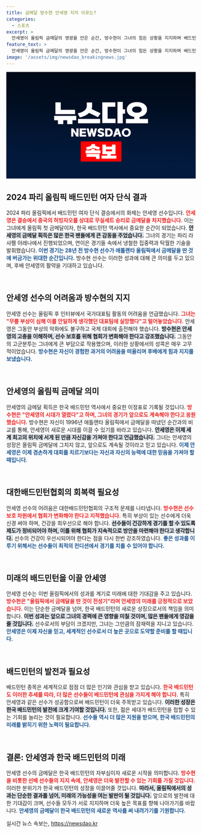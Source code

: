 ```yaml
---
title: 금메달 방수현 안세영 지지 이유는?
categories:
  - 스포츠
excerpt: >
  안세영이 올림픽 금메달의 영광을 안은 순간, 방수현이 그녀의 힘든 상황을 지지하며 배드민턴 협회의 변화를 촉구했다. 이젠 안세영의 시대라고 말한 방수현의 격려가 주목받고 있다!
feature_text: >
  안세영이 올림픽 금메달의 영광을 안은 순간, 방수현이 그녀의 힘든 상황을 지지하며 배드민턴 협회의 변화를 촉구했다. 이젠 안세영의 시대라고 말한 방수현의 격려가 주목받고 있다!
image: '/assets/img/newsdao_breakingnews.jpg'
---
```


<p><img src="/assets/img/newsdao_breakingnews.jpg" alt="ontimetimes 속보" /></p>

<h2 data-ke-size="size26">2024 파리 올림픽 배드민턴 여자 단식 결과</h2>

<p data-ke-size="size16">2024 파리 올림픽에서 배드민턴 여자 단식 결승에서의 화제는 안세영 선수입니다. <b><span style="color: #ee2323;">안세영은 결승에서 중국의 허빙자오를 상대로 무실세트 승리로 금메달을 차지했습니다.</span></b> 이는 그녀에게 올림픽 첫 금메달이자, 한국 배드민턴 역사에서 중요한 순간이 되었습니다. <b><span style="background-color: #21538527;">안세영의 금메달 획득은 많은 한국 팬들에게 큰 감동을 주었습니다.</span></b> 그녀의 경기는 파리 라 샤펠 아레나에서 진행되었으며, 연이은 경기들 속에서 냉철한 집중력과 탁월한 기술을 발휘했습니다. <b><span style="color: #1a5490;">이번 경기는 28년 전 방수현 선수가 애틀랜타 올림픽에서 금메달을 딴 것에 버금가는 위대한 순간입니다.</span></b> 방수현 선수는 이러한 성과에 대해 큰 의미를 두고 있으며, 후배 안세영의 활약을 기대하고 있습니다.</p>

<p data-ke-size="size16">&nbsp;</p>

<h2 data-ke-size="size26">안세영 선수의 어려움과 방수현의 지지</h2>

<p data-ke-size="size16">안세영 선수는 올림픽 후 인터뷰에서 국가대표팀 활동의 어려움을 언급했습니다. <b><span style="color: #ee2323;">그녀는 "무릎 부상이 심해 이를 안일하게 생각했던 대표팀에 실망했다"고 털어놓았습니다.</span></b> 안세영은 그동안 부상의 악화에도 불구하고 국제 대회에 출전해야 했습니다. <b><span style="background-color: #21538527;">방수현은 안세영의 고충을 이해하며, 선수 보호를 위해 협회가 변화해야 한다고 강조했습니다.</span></b> 그동안의 고군분투는 그녀에게 큰 부담으로 작용했으며, 이러한 상황에서의 성콕은 매우 고무적이었습니다. <b><span style="color: #1a5490;">방수현은 자신이 경험한 과거의 어려움을 떠올리며 후배에게 힘과 지지를 보냈습니다.</span></b></p>

<p data-ke-size="size16">&nbsp;</p>

<h2 data-ke-size="size26">안세영의 올림픽 금메달 의미</h2>

<p data-ke-size="size16">안세영의 금메달 획득은 한국 배드민턴 역사에서 중요한 이정표로 기록될 것입니다. <b><span style="color: #ee2323;">방수현은 "안세영의 시대가 열렸다"고 하며, 그녀의 경기가 앞으로도 계속해야 한다고 응원했습니다.</span></b> 방수현은 자신이 1996년 애틀랜타 올림픽에서 금메달을 따냈던 순간과의 비교를 통해, 안세영이 새로운 시대를 이끌 수 있기를 바라고 있습니다. <b><span style="background-color: #21538527;">안세영은 이제 세계 최고의 위치에 서게 된 만큼 자신감을 가져야 한다고 언급했습니다.</span></b> 그녀는 안세영의 성장은 올림픽 금메달에 그치지 않고, 앞으로도 계속될 것이라고 믿고 있습니다. <b><span style="color: #1a5490;">이제 안세영은 이제 겸손하게 대회를 치르기보다는 자신과 자신의 능력에 대한 믿음을 가져야 할 때입니다.</span></b></p>

<p data-ke-size="size16">&nbsp;</p>

<h2 data-ke-size="size26">대한배드민턴협회의 회복력 필요성</h2>

<p data-ke-size="size16">안세영 선수의 어려움은 대한배드민턴협회의 구조적 문제를 나타냅니다. <b><span style="color: #ee2323;">방수현은 선수 보호 차원에서 협회가 변화해야 한다고 지적했습니다.</span></b> 특히 부상이 있는 선수에게 더욱 신경 써야 하며, 건강을 최우선으로 해야 합니다. <b><span style="background-color: #21538527;">선수들이 건강하게 경기를 할 수 있도록 제도가 정비되어야 하며, 이를 위해 협회가 지속적으로 방안을 마련해야 한다고 생각합니다.</span></b> 선수의 건강이 우선시되어야 한다는 점을 다시 한번 강조하였습니다. <b><span style="color: #1a5490;">좋은 성과를 이루기 위해서는 선수들이 최적의 컨디션에서 경기를 치를 수 있어야 합니다.</span></b></p>

<p data-ke-size="size16">&nbsp;</p>

<h2 data-ke-size="size26">미래의 배드민턴을 이끌 안세영</h2>

<p data-ke-size="size16">안세영 선수는 이번 올림픽에서의 성과를 계기로 미래에 대한 기대감을 주고 있습니다. <b><span style="color: #ee2323;">방수현은 "올림픽에서 금메달을 딴 것이 전성기"라며 안세영의 미래를 긍정적으로 보았습니다.</span></b> 이는 단순한 금메달을 넘어, 한국 배드민턴의 새로운 상징으로서의 책임을 의미합니다. <b><span style="background-color: #21538527;">이번 성과는 앞으로 그녀의 경력에 큰 영향을 미칠 것이며, 많은 팬들에게 영감을 줄 것입니다.</span></b> 선수로서의 부담이 크겠지만, 그녀는 그만큼의 잠재력을 지니고 있습니다. <b><span style="color: #1a5490;">안세영은 이제 자신을 믿고, 세계적인 선수로서 더 높은 곳으로 도약할 준비를 할 때입니다.</span></b></p>

<p data-ke-size="size16">&nbsp;</p>

<h2 data-ke-size="size26">배드민턴의 발전과 필요성</h2>

<p data-ke-size="size16">배드민턴 종목은 세계적으로 점점 더 많은 인기와 관심을 받고 있습니다. <b><span style="color: #ee2323;">한국 배드민턴도 이러한 추세를 따라, 더 많은 선수들이 배드민턴에 관심을 가지게 해야 합니다.</span></b> 특히 안세영과 같은 선수가 성공함으로써 배드민턴이 더욱 주목받고 있습니다. <b><span style="background-color: #21538527;">이러한 성장은 한국 배드민턴의 발전에 크게 기여할 것입니다.</span></b> 또한, 젊은 세대가 배드민턴을 접할 수 있는 기회를 늘리는 것이 필요합니다. <b><span style="color: #1a5490;">선수들 역시 더 많은 지원을 받으며, 한국 배드민턴의 미래를 밝히기 위한 노력이 필요합니다.</span></b></p>

<p data-ke-size="size16">&nbsp;</p>

<h2 data-ke-size="size26">결론: 안세영과 한국 배드민턴의 미래</h2>

<p data-ke-size="size16">안세영 선수의 금메달은 한국 배드민턴의 자부심이자 새로운 시작을 의미합니다. <b><span style="color: #ee2323;">방수현을 비롯한 선배 선수들의 지지 속에, 안세영은 더욱 발전할 수 있는 기회를 가질 것입니다.</span></b> 이러한 분위기가 한국 배드민턴의 성장을 이끌어줄 것입니다. <b><span style="background-color: #21538527;">따라서, 올림픽에서의 성과는 단순한 결과를 넘어, 미래의 가능성을 여는 발판이 될 것입니다.</span></b> 앞으로의 발전에 대한 기대감이 크며, 선수들 모두가 서로 지지하며 더욱 높은 목표를 향해 나아가기를 바랍니다. <b><span style="color: #1a5490;">안세영의 금메달이 한국 배드민턴의 새로운 역사를 써 내려가기를 기원합니다.</span></b></p>
실시간 뉴스 속보는, <a href="https://newsdao.kr" rel="dofollow">https://newsdao.kr</a>


